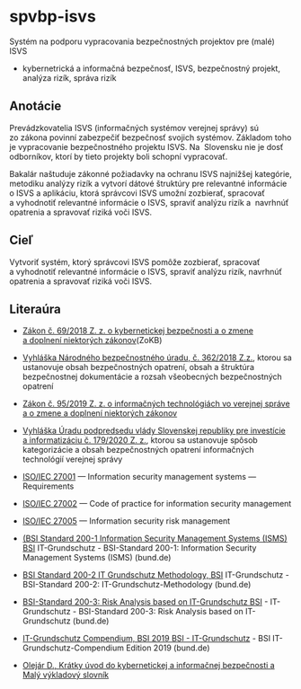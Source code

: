 # spvbp-isvs
Systém na podporu vypracovania bezpečnostných projektov pre (malé) ISVS

- kybernetrická a informačná bezpečnosť, ISVS, bezpečnostný projekt, analýza rizík, správa rizík

## Anotácie 
Prevádzkovatelia ISVS (informačných systémov verejnej správy) sú zo zákona povinní zabezpečiť
bezpečnosť svojich systémov. Základom toho je vypracovanie bezpečnostného projektu ISVS. Na 
Slovensku nie je dosť odborníkov, ktorí by tieto projekty boli schopní vypracovať. 

Bakalár naštuduje zákonné požiadavky na ochranu ISVS najnižšej kategórie, metodiku analýzy rizík 
a vytvorí dátové štruktúry pre relevantné informácie o ISVS a aplikáciu, ktorá správcovi ISVS 
umožní zozbierať, spracovať a vyhodnotiť relevantné informácie o ISVS, spraviť analýzu rizík a
 navrhnúť opatrenia a spravovať riziká voči ISVS.

## Cieľ

Vytvoriť systém, ktorý správcovi ISVS pomôže zozbierať, spracovať a vyhodnotiť relevantné 
informácie o ISVS, spraviť analýzu rizík, navrhnúť opatrenia a spravovať riziká voči ISVS.

## Literaúra

- [Zákon č. 69/2018 Z. z. o kybernetickej bezpečnosti a o zmene a doplnení niektorých zákonov](https://www.slov-lex.sk/pravne-predpisy/SK/ZZ/2018/69/)(ZoKB)

- [Vyhláška Národného bezpečnostného úradu,  č. 362/2018 Z.z.](https://www.slov-lex.sk/pravne-predpisy/SK/ZZ/2018/362/),
ktorou sa ustanovuje obsah bezpečnostných opatrení, obsah a štruktúra bezpečnostnej dokumentácie
a rozsah všeobecných bezpečnostných opatrení

- [Zákon č. 95/2019 Z. z. o informačných technológiách vo verejnej správe a o zmene a doplnení niektorých zákonov](https://www.slov-lex.sk/pravne-predpisy/SK/ZZ/2019/95/20190501.html)

- [Vyhláška Úradu podpredsedu vlády Slovenskej republiky pre investície a informatizáciu č. 179/2020 Z. z.](https://www.slov-lex.sk/pravne-predpisy/SK/ZZ/2020/179/),
ktorou sa ustanovuje spôsob kategorizácie a obsah bezpečnostných opatrení informačných technológií verejnej správy

- [ISO/IEC 27001](https://www.iso.org/standard/27001) — Information security management systems — Requirements

- [ISO/IEC 27002](https://www.iso.org/standard/75652.html) — Code of practice for information security management

- [ISO/IEC 27005](https://www.iso.org/standard/80585.html) — Information security risk management

- [(BSI Standard 200-1 Information Security Management Systems (ISMS)  BSI](https://www.bsi.bund.de/SharedDocs/Downloads/EN/BSI/Grundschutz/International/bsi-standard-2001_en_pdf.pdf?__blob=publicationFile&v=2) IT-Grundschutz - BSI-Standard 200-1: Information Security Management Systems (ISMS) (bund.de)
- [BSI Standard 200-2 IT Grundschutz Methodology, BSI](https://www.bsi.bund.de/SharedDocs/Downloads/EN/BSI/Grundschutz/International/bsi-standard-2002_en_pdf.pdf?__blob=publicationFile&v=2) IT-Grundschutz - BSI-Standard 200-2: IT-Grundschutz-Methodology (bund.de) 
- [BSI-Standard 200-3: Risk Analysis based on IT-Grundschutz BSI](https://www.bsi.bund.de/SharedDocs/Downloads/EN/BSI/Grundschutz/International/bsi-standard-2003_en_pdf.pdf?__blob=publicationFile&v=2) - IT-Grundschutz - BSI-Standard 200-3: Risk Analysis based on IT-Grundschutz (bund.de)
- [IT-Grundschutz Compendium, BSI 2019 BSI - IT-Grundschutz](https://www.bsi.bund.de/SharedDocs/Downloads/DE/BSI/Grundschutz/Kompendium/IT_Grundschutz_Kompendium_Edition2019.pdf?__blob=publicationFile&v=1) - BSI IT-Grundschutz-Compendium Edition 2019 (bund.de)
- [Olejár D., Krátky úvod do kybernetickej a informačnej bezpečnosti a Malý výkladový slovník](https://mirri.gov.sk/wp-content/uploads/2021/06/KB-K1_2_3-Uvod-do-KIB_slovnik_ver1.0.pdf)

